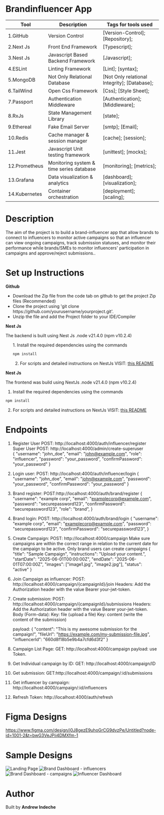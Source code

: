 # Brandinfluencer App

|Tool                | Description                    | Tags for tools used                                                                                               |
| ------------------- | ------------------------------ | ---------------------------------------------------------------------------------------------------- |
| 1.GitHub| Version Control| [Version-Control]; [Repository];|
| 2.Next Js| Front End Framework| [Typescript];|
| 3.Nest Js |  Javascript Based Backend Framework| [Javascript];|
| 4.ESLint| Linting Framework| [Lint]; [syntax];|
| 5.MongoDB | Not Only Relational Database| [Not Only relational Integrity]; [Database];|
| 6.TailWind | Open Css Framework| [Css]; [Style Sheet];|
| 7.Passport | Authentication Middleware| [Authentication]; [Middleware];|
| 8.RxJs | State Management Library| [state];|
| 9.Ethereal | Fake Email Server| [smtp]; [Email];|
| 10.Redis | Cache manager & session manager| [cache]; [session];|
| 11.Jest | Javascript Unit testing framework| [unittest]; [mocks];|
| 12.Prometheus | Monitoring system & time series database | [monitoring]; [metrics]; |
| 13.Grafana | Data visualization & analytics | [dashboard]; [visualization]; |
| 14.Kubernetes | Container orchestration | [deployment]; [scaling]; |

## <h1> Description</h1>
<p>The aim of the project is to build a brand-influencer app that allow brands to connect to influencers to monitor active campaigns so that an influencer can view ongoing campaigns, track submission statuses, and monitor their performance while brands/SMEs to monitor influencers' participation in campaigns and approve/reject submissions..</p>

## <h1> Set up Instructions</h1>
<p><b>Github</b></p>
<ul>
<li> Download the Zip file from the code tab on github to get the project Zip files (Recommended)</li>
<li> Clone the project using 'git clone https://github.com/yourusername/yourproject.git'.</li>
<li> Unzip the file and add the Project folder to your IDE/Compiler</li>
</ul>

<p><b>Nest Js</b></p>
The backend is built using Nest Js .node v21.4.0 (npm v10.2.4)
<ul>
1. Install the required dependencies using the commands 

```bash
npm install
```

2. For scripts and detailed instructions on NestJs VISIT: [this README](backend/README.md)

</ul>

<p><b>Nest Js</b></p>
The frontend was build using NextJs .node v21.4.0 (npm v10.2.4)

1. Install the required dependencies using the commands 

```bash
npm install
```

2. For scripts and detailed instructions on NextJs VISIT: [this README](frontend/README.md)

## <h1> Endpoints </h1>

1. Register User POST: http://localhost:4000/auth/influencer/register
            Super User POST: http://localhost:4000/admin/create-superuser           
    {
    "username": "john_doe",
    "email": "john@example.com",
    "role": "influencer",
    "password": "your_password",
    "confirmPassword": "your_password"
    }

2. Login user: POST: http://localhost:4000/auth/influencer/login
    {
    "username": "john_doe",
    "email": "john@example.com",
    "password": "your_password",
    "confirmPassword": "your_password"
    }

3. Brand register: POST:http://localhost:4000/auth/brand/register
    {
    "username": "example corp",
    "email": "examplecorp@example.com",
    "password": "securepassword123",
    "confirmPassword": "securepassword123",
    "role": "brand",
    }

4. Brand login: POST: http://localhost:4000/auth/brand/login
    {
    "username": "example corp",
    "email": "examplecorp@example.com",
    "password": "securepassword123",
    "confirmPassword": "securepassword123",
    }

2. Create Campaign: POST: http://localhost:4000/campaign
    Make sure campaigns are within the correct range in relation to the current date
    for the campaign to be active.
    Only brand users can create campaigns
    {
    "title": "Sample Campaign",
    "instructions": "Upload your content.",
    "startDate": "2025-06-01T00:00:00Z",
    "endDate": "2025-06-01T07:00:00Z",
    "images": ["image1.jpg", "image2.jpg"],
    "status": "active"
    }

3. Join Campaign as influencer:
    POST: http://localhost:4000/campaign/{campaignId}/join
    Headers: Add the Authorization header with the value Bearer your-jwt-token.

3. Create submission:
    POST: http://localhost:4000/campaign/{campaignId}/submissions
    Headers: Add the Authorization header with the value Bearer your-jwt-token.
    Body (Form-data):
    Key: file (upload a file)
    Key: content (write the content of the submission)

    payload:
    {
    "content": "This is my awesome submission for the campaign!",
    "fileUrl": "https://example.com/my-submission-file.jpg",
    "influencerId": "660d8f18b5e9b4a7cfd6d3f2"
    }

3. Campaign List Page: GET: http://localhost:4000/campaign
      payload: use Token.

4. Get Individual campaign by ID: GET: http://localhost:4000/campaign/ID

5. Get submission: GET:http://localhost:4000/campaign/:id/submissions

6. Get influencer by campaign:  http://localhost:4000/campaign/:id/influencers

7. Refresh Token: http://localhost:4000/auth/refresh

## <h1> Figma Designs </h1>
https://www.figma.com/design/j0J8gezE9uhoGrCG9dvzPe/Untitled?node-id=1001-2&t=bwG3VeJPii4DMXfm-1

## <h1> Sample Designs </h1>
![Landing Page](<frontend/public/images/screenshots/Screenshot 2025-01-23 175801.png>)
![Brand Dashboard - influencers](<frontend/public/images/screenshots/Screenshot 2025-01-17 205240.png>)
![Brand Dashboard - campaigns](<frontend/public/images/screenshots/Screenshot 2025-02-03 154431.png>)
![Influencer Dashboard](<frontend/public/images/screenshots/Screenshot 2025-01-17 231458.png>)

## <h1> Author </h1>
Built by <b>Andrew Indeche</b>